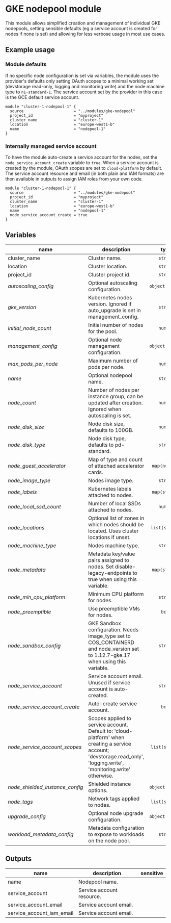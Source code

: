 # GKE nodepool module

This module allows simplified creation and management of individual GKE nodepools, setting sensible defaults (eg a service account is created for nodes if none is set) and allowing for less verbose usage in most use cases.

## Example usage

### Module defaults

If no specific node configuration is set via variables, the module uses the provider's defaults only setting OAuth scopes to a minimal working set (devstorage read-only, logging and monitoring write) and the node machine type to `n1-standard-1`. The service account set by the provider in this case is the GCE default service account.

```hcl
module "cluster-1-nodepool-1" {
  source                      = "../modules/gke-nodepool"
  project_id                  = "myproject"
  cluster_name                = "cluster-1"
  location                    = "europe-west1-b"
  name                        = "nodepool-1"
}
```

### Internally managed service account

To have the module auto-create a service account for the nodes, set the `node_service_account_create` variable to `true`. When a service account is created by the module, OAuth scopes are set to `cloud-platform` by default. The service account resource and email (in both plain and IAM formats) are then available in outputs to assign IAM roles from your own code.

```hcl
module "cluster-1-nodepool-1" {
  source                      = "../modules/gke-nodepool"
  project_id                  = "myproject"
  cluster_name                = "cluster-1"
  location                    = "europe-west1-b"
  name                        = "nodepool-1"
  node_service_account_create = true
}
```

<!-- BEGIN TFDOC -->
## Variables

| name | description | type | required | default |
|---|---|:---: |:---:|:---:|
| cluster_name | Cluster name. | <code title="">string</code> | ✓ |  |
| location | Cluster location. | <code title="">string</code> | ✓ |  |
| project_id | Cluster project id. | <code title="">string</code> | ✓ |  |
| *autoscaling_config* | Optional autoscaling configuration. | <code title="object&#40;&#123;&#10;min_node_count &#61; number&#10;max_node_count &#61; number&#10;&#125;&#41;">object({...})</code> |  | <code title="">null</code> |
| *gke_version* | Kubernetes nodes version. Ignored if auto_upgrade is set in management_config. | <code title="">string</code> |  | <code title="">null</code> |
| *initial_node_count* | Initial number of nodes for the pool. | <code title="">number</code> |  | <code title="">1</code> |
| *management_config* | Optional node management configuration. | <code title="object&#40;&#123;&#10;auto_repair  &#61; bool&#10;auto_upgrade &#61; bool&#10;&#125;&#41;">object({...})</code> |  | <code title="">null</code> |
| *max_pods_per_node* | Maximum number of pods per node. | <code title="">number</code> |  | <code title="">null</code> |
| *name* | Optional nodepool name. | <code title="">string</code> |  | <code title="">null</code> |
| *node_count* | Number of nodes per instance group, can be updated after creation. Ignored when autoscaling is set. | <code title="">number</code> |  | <code title="">null</code> |
| *node_disk_size* | Node disk size, defaults to 100GB. | <code title="">number</code> |  | <code title="">100</code> |
| *node_disk_type* | Node disk type, defaults to pd-standard. | <code title="">string</code> |  | <code title="">pd-standard</code> |
| *node_guest_accelerator* | Map of type and count of attached accelerator cards. | <code title="map&#40;number&#41;">map(number)</code> |  | <code title="">{}</code> |
| *node_image_type* | Nodes image type. | <code title="">string</code> |  | <code title="">null</code> |
| *node_labels* | Kubernetes labels attached to nodes. | <code title="map&#40;string&#41;">map(string)</code> |  | <code title="">{}</code> |
| *node_local_ssd_count* | Number of local SSDs attached to nodes. | <code title="">number</code> |  | <code title="">0</code> |
| *node_locations* | Optional list of zones in which nodes should be located. Uses cluster locations if unset. | <code title="list&#40;string&#41;">list(string)</code> |  | <code title="">null</code> |
| *node_machine_type* | Nodes machine type. | <code title="">string</code> |  | <code title="">n1-standard-1</code> |
| *node_metadata* | Metadata key/value pairs assigned to nodes. Set disable-legacy-endpoints to true when using this variable. | <code title="map&#40;string&#41;">map(string)</code> |  | <code title="">null</code> |
| *node_min_cpu_platform* | Minimum CPU platform for nodes. | <code title="">string</code> |  | <code title="">null</code> |
| *node_preemptible* | Use preemptible VMs for nodes. | <code title="">bool</code> |  | <code title="">null</code> |
| *node_sandbox_config* | GKE Sandbox configuration. Needs image_type set to COS_CONTAINERD and node_version set to 1.12.7-gke.17 when using this variable. | <code title="">string</code> |  | <code title="">null</code> |
| *node_service_account* | Service account email. Unused if service account is auto-created. | <code title="">string</code> |  | <code title="">null</code> |
| *node_service_account_create* | Auto-create service account. | <code title="">bool</code> |  | <code title="">false</code> |
| *node_service_account_scopes* | Scopes applied to service account. Default to: 'cloud-platform' when creating a service account; 'devstorage.read_only', 'logging.write', 'monitoring.write' otherwise. | <code title="list&#40;string&#41;">list(string)</code> |  | <code title="">[]</code> |
| *node_shielded_instance_config* | Shielded instance options. | <code title="object&#40;&#123;&#10;enable_secure_boot          &#61; bool&#10;enable_integrity_monitoring &#61; bool&#10;&#125;&#41;">object({...})</code> |  | <code title="">null</code> |
| *node_tags* | Network tags applied to nodes. | <code title="list&#40;string&#41;">list(string)</code> |  | <code title="">null</code> |
| *upgrade_config* | Optional node upgrade configuration. | <code title="object&#40;&#123;&#10;max_surge       &#61; number&#10;max_unavailable &#61; number&#10;&#125;&#41;">object({...})</code> |  | <code title="">null</code> |
| *workload_metadata_config* | Metadata configuration to expose to workloads on the node pool. | <code title="">string</code> |  | <code title="">GKE_METADATA_SERVER</code> |

## Outputs

| name | description | sensitive |
|---|---|:---:|
| name | Nodepool name. |  |
| service_account | Service account resource. |  |
| service_account_email | Service account email. |  |
| service_account_iam_email | Service account email. |  |
<!-- END TFDOC -->
